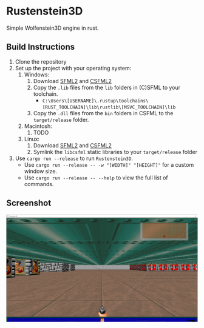 # Rustenstein3D

Simple Wolfenstein3D engine in rust.

## Build Instructions

1. Clone the repository
2. Set up the project with your operating system:
   1. Windows:
      1. Download [SFML2](https://www.sfml-dev.org/download/sfml/2.5.1/) and [CSFML2](https://www.sfml-dev.org/download/csfml/)
      2. Copy the `.lib` files from the `lib` folders in (C)SFML to your toolchain.
         - `C:\Users\[USERNAME]\.rustup\toolchains\[RUST_TOOLCHAIN]\lib\rustlib\[MSVC_TOOLCHAIN]\lib`
      3. Copy the `.dll` files from the `bin` folders in CSFML to the `target/release` folder.
   2. Macintosh:
      1. TODO
   3. Linux:
      1. Download [SFML2](https://www.sfml-dev.org/download/sfml/2.5.1/) and [CSFML2](https://www.sfml-dev.org/download/csfml/)
      2. Symlink the `libcsfml` static libraries to your `target/release` folder
3. Use `cargo run --release` to run `Rustenstein3D`.
   - Use `cargo run --release -- -w "[WIDTH]" "[HEIGHT]"` for a custom window size.
   - Use `cargo run --release -- --help` to view the full list of commands.

## Screenshot

![rustenstein screenshot](screen.png "Rustenstein3D screenshot")
